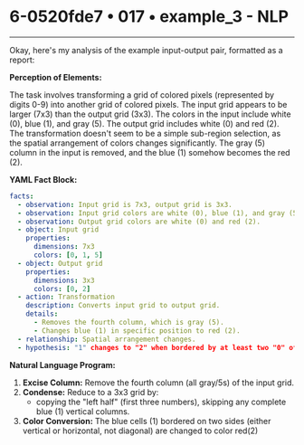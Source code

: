 # 6-0520fde7 • 017 • example_3 - NLP

---
Okay, here's my analysis of the example input-output pair, formatted as a report:

**Perception of Elements:**

The task involves transforming a grid of colored pixels (represented by digits 0-9) into another grid of colored pixels. The input grid appears to be larger (7x3) than the output grid (3x3). The colors in the input include white (0), blue (1), and gray (5). The output grid includes white (0) and red (2).  The transformation doesn't seem to be a simple sub-region selection, as the spatial arrangement of colors changes significantly. The gray (5) column in the input is removed, and the blue (1) somehow becomes the red (2).

**YAML Fact Block:**



```yaml
facts:
  - observation: Input grid is 7x3, output grid is 3x3.
  - observation: Input grid colors are white (0), blue (1), and gray (5).
  - observation: Output grid colors are white (0) and red (2).
  - object: Input grid
    properties:
      dimensions: 7x3
      colors: [0, 1, 5]
  - object: Output grid
    properties:
      dimensions: 3x3
      colors: [0, 2]
  - action: Transformation
    description: Converts input grid to output grid.
    details:
      - Removes the fourth column, which is gray (5).
      - Changes blue (1) in specific position to red (2).
  - relationship: Spatial arrangement changes.
  - hypothesis: "1" changes to "2" when bordered by at least two "0" of opposite type, i.e. horizontal or vertical
```



**Natural Language Program:**

1.  **Excise Column:** Remove the fourth column (all gray/5s) of the input grid.
2.  **Condense:** Reduce to a 3x3 grid by:
    - copying the "left half" (first three numbers), skipping any complete blue (1) vertical columns.
3. **Color Conversion:** The blue cells (1) bordered on two sides (either vertical or horizontal, not diagonal) are changed to color red(2)



